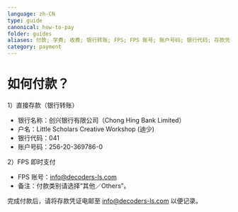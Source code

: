 ```yaml
---
language: zh-CN
type: guide
canonical: how-to-pay
folder: guides
aliases: 付款; 学费; 收费; 银行转账; FPS; FPS 账号; 账户号码; 银行代码; 存款凭证
category: payment
---
```

# 如何付款？

1）直接存款（银行转账）  
- 银行名称：创兴银行有限公司（Chong Hing Bank Limited）  
- 户名：Little Scholars Creative Workshop (迪少)  
- 银行代码：041  
- 账户号码：256-20-369786-0

2）FPS 即时支付  
- FPS 账号：info@decoders-ls.com  
- 备注：付款类别请选择“其他／Others”。

完成付款后，请将存款凭证电邮至 info@decoders-ls.com 以便记录。
